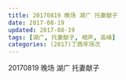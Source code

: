 ```yaml
---
title: 20170819 晚场 湖广 托妻献子
date: 2017-08-19
updated: 2017-08-19
tags: [湖广, 托妻献子, 相声, 高峰] 
categories: (2017)丁酉年场次 
---
```

20170819 晚场 湖广 托妻献子

